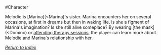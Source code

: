 #Character 

Melodie is [Marina](<Marina)'s sister. Marina encounters her on several occasions, at first in dreams but then in waking life. Is she a figment of Marina's imagination? Is she still alive someplace? By wearing [the mask](<Domino) or [attending therapy sessions](DrSu), the player can learn more about Melodie and Marina's relationship with her.

*[Return to Index](index.md)*

